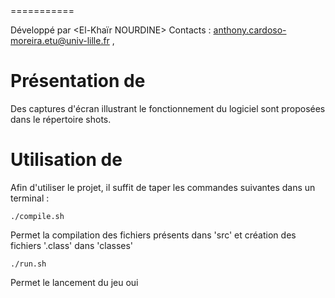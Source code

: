 <Vivre ou Survivre>
===========

Développé par <Anthony CARDOSO-MOREIRA> <El-Khaïr NOURDINE>
Contacts : <anthony.cardoso-moreira.etu@univ-lille.fr> , <mail2>

# Présentation de <Vivre ou Survivre>

<Description du jeu>
Des captures d'écran illustrant le fonctionnement du logiciel sont proposées dans le répertoire shots.


# Utilisation de <Vivre ou Survivre>

Afin d'utiliser le projet, il suffit de taper les commandes suivantes dans un terminal :

```
./compile.sh
```
Permet la compilation des fichiers présents dans 'src' et création des fichiers '.class' dans 'classes'

```
./run.sh
```
Permet le lancement du jeu
oui